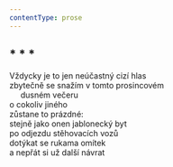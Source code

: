 ```yaml
---
contentType: prose
---
```


## \* \* \*

Vždycky je to jen neúčastný cizí hlas  
zbytečně se snažím v tomto prosincovém  
     dusném večeru  
o cokoliv jiného  
zůstane to prázdné:  
stejně jako onen jablonecký byt  
po odjezdu stěhovacích vozů  
dotýkat se rukama omítek  
a nepřát si už další návrat
